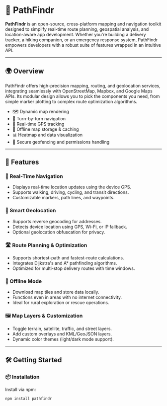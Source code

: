 # 🧭 PathFindr

**PathFindr** is an open-source, cross-platform mapping and navigation toolkit designed to simplify real-time route planning, geospatial analysis, and location-aware app development. Whether you're building a delivery tracker, a hiking companion, or an emergency response system, PathFindr empowers developers with a robust suite of features wrapped in an intuitive API.


---

## 🌍 Overview

PathFindr offers high-precision mapping, routing, and geolocation services, integrating seamlessly with OpenStreetMap, Mapbox, and Google Maps APIs. Its modular design allows you to pick the components you need, from simple marker plotting to complex route optimization algorithms.

- 🗺️ Dynamic map rendering
- 🚗 Turn-by-turn navigation
- 📡 Real-time GPS tracking
- 🧮 Offline map storage & caching
- 📊 Heatmap and data visualization
- 🔐 Secure geofencing and permissions handling

---

## 🚀 Features

### 🧭 Real-Time Navigation

- Displays real-time location updates using the device GPS.
- Supports walking, driving, cycling, and transit directions.
- Customizable markers, path lines, and waypoints.

### 📍 Smart Geolocation

- Supports reverse geocoding for addresses.
- Detects device location using GPS, Wi-Fi, or IP fallback.
- Optional geolocation obfuscation for privacy.

### 🛣️ Route Planning & Optimization

- Supports shortest-path and fastest-route calculations.
- Integrates Dijkstra's and A* pathfinding algorithms.
- Optimized for multi-stop delivery routes with time windows.

### 📶 Offline Mode

- Download map tiles and store data locally.
- Functions even in areas with no internet connectivity.
- Ideal for rural exploration or rescue operations.

### 🖼️ Map Layers & Customization

- Toggle terrain, satellite, traffic, and street layers.
- Add custom overlays and KML/GeoJSON layers.
- Dynamic color themes (light/dark mode support).

---

## 🛠️ Getting Started

### 📦 Installation

Install via npm:

```bash
npm install pathfindr
